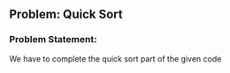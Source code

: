 ## Problem: Quick Sort

### Problem Statement:

We have to complete the quick sort part of the given code
